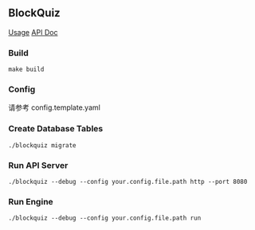 ## BlockQuiz

[Usage](./pages/usage.html)
[API Doc](./docs/api.md)

### Build

```shell script
make build
```

### Config

请参考 config.template.yaml

### Create Database Tables

```shell script
./blockquiz migrate
```

### Run API Server

```shell script
./blockquiz --debug --config your.config.file.path http --port 8080
````

### Run Engine

```shell script
./blockquiz --debug --config your.config.file.path run
````
